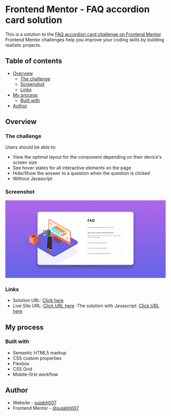 # Frontend Mentor - FAQ accordion card solution

This is a solution to the [FAQ accordion card challenge on Frontend Mentor](https://www.frontendmentor.io/challenges/faq-accordion-card-XlyjD0Oam). Frontend Mentor challenges help you improve your coding skills by building realistic projects. 

## Table of contents

- [Overview](#overview)
  - [The challenge](#the-challenge)
  - [Screenshot](#screenshot)
  - [Links](#links)
- [My process](#my-process)
  - [Built with](#built-with)
- [Author](#author)


## Overview

### The challenge

Users should be able to:

- View the optimal layout for the component depending on their device's screen size
- See hover states for all interactive elements on the page
- Hide/Show the answer to a question when the question is clicked
- Without Javascript 

### Screenshot

![](./screenshot.png)

### Links

- Solution URL: [Click here](https://github.com/sulabh007/faq-accordion-card-main-without-Javascript)
- Live Site URL: [Click URL here](https://sulabh007.github.io/faq-accordion-card-main-without-Javascript/)
-The solution with Javascript: [Click URL here](https://github.com/sulabh007/faq-accordion-card-Javascript-)
## My process

### Built with

- Semantic HTML5 markup
- CSS custom properties
- Flexbox
- CSS Grid
- Mobile-first workflow

## Author

- Website - [sulabh007](https://github.com/sulabh007)
- Frontend Mentor - [@sulabh007](https://www.frontendmentor.io/profile/sulabh007)
